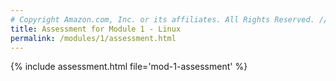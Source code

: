 ```yaml
---
# Copyright Amazon.com, Inc. or its affiliates. All Rights Reserved. // SPDX-License-Identifier: CC-BY-SA-4.0
title: Assessment for Module 1 - Linux
permalink: /modules/1/assessment.html
---
```


{% include assessment.html file='mod-1-assessment' %}

